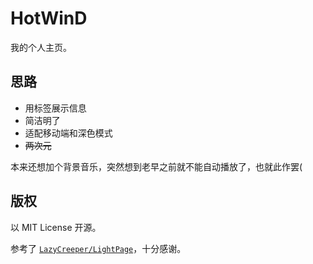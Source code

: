 # HotWinD

我的个人主页。

## 思路

- 用标签展示信息
- 简洁明了
- 适配移动端和深色模式
- ~~两次元~~

本来还想加个背景音乐，突然想到老早之前就不能自动播放了，也就此作罢(

## 版权

以 MIT License 开源。

参考了 [`LazyCreeper/LightPage`](https://github.com/LazyCreeper/LightPage)，十分感谢。
